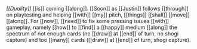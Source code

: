 *[[Duality]]* [[is]] coming [[along]]. [[Soon]] as [[Justin]] follows [[through]] on playtesting and helping [[with]] [[my]] pitch, [[things]] [[shall]] [[move]] [[along]]. For [[now]], [[need]] to fix some pressing issues [[with]] gameplay, namely [[how]] to [[find]] a [[happy]] medium [[along]] the spectrum of not enough cards (no [[draw]] at [[end]] of turn, no shogi capture) and too [[many]] cards ([[draw]] at [[end]] of turn, shogi capture). 